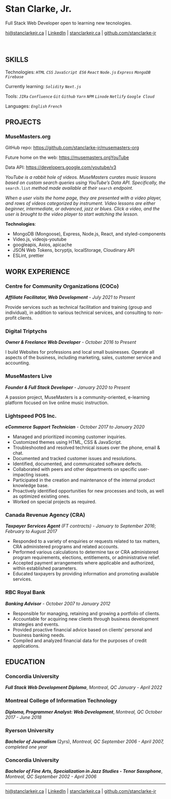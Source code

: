 # **Stan Clarke, Jr.**
Full Stack Web Developer open to learning new tecnologies.

<hi@stanclarkejr.ca> |  [LinkedIn](https://linkedin.com/in/stan-clarke-jr) | [stanclarkejr.ca](https://stanclarkejr.ca) | [github.com/stanclarke-jr](https://github.com/stanclarke-jr)
<br>
<br>
<br>
## SKILLS

Technologies: *`HTML` `CSS` `JavaScript ES6` `React` `Node.js` `Express` `MongoDB` `Firebase`*

Currently learning: *`Solidity` `Next.js`*

Tools: *`JIRa` `Confluence` `Git` `Github` `Yarn` `NPM` `Linode` `Netlify` `Google Cloud`*

Languages: *`English` `French`*

## PROJECTS

### MuseMasters.org

GitHub repo: https://github.com/stanclarke-jr/musemasters-org

Future home on the web: https://musemasters.orgYouTube

Data API: https://developers.google.com/youtube/v3

*YouTube is a rabbit hole of videos. MuseMasters curates music lessons based on custom search queries using YouTube’s Data API. Specifically, the* `search.list` *method made available at their* `search` *endpoint.*

*When a user visits the home page, they are presented with a video player, and rows of videos categorized by instrument. Video lessons are either beginner, intermediate, or advanced, jazz or blues. Click a video, and the user is brought to the video player to start watching the lesson.*

**Technologies**:

- MongoDB (Mongoose), Express, Node.js, React, and styled-components
- Video.js, videojs-youtube
- googleapis, Axios, apicache
- JSON Web Tokens, bcryptjs, localStorage, Cloudinary API
- ESLint, prettier

## WORK EXPERIENCE

### Centre for Community Organizations (COCo)

***Affiliate Facilitator, Web Development*** - _July 2021 to Present_

Provide services such as technical facilitation and training (group and individual), in addition to various technical services, and consulting to non-profit clients.

### Digital Triptychs
***Owner & Freelance Web Developer*** - _October 2016 to Present_

I build Websites for professions and local small businesses. Operate all aspects of the business, including marketing, sales, customer service and accounting.

### MuseMasters Live
***Founder & Full Stack Developer*** - _January 2020 to Present_

A passion project, MuseMasters is a community-oriented, e-learning platform focused on live online music instruction.

### Lightspeed POS Inc.
***eCommerce Support Technician*** - _October 2017 to January 2020_

- Managed and prioritized incoming customer inquiries.
- Customized themes using HTML, CSS & JavaScript.
- Troubleshooted and resolved technical issues over the phone, email & chat.
- Documented and tracked customer issues and resolutions.
- Identified, documented, and communicated software defects.
- Collaborated with peers and other departments on specific user-impacting issues.
- Participated in the creation and maintenance of the internal product knowledge base.
- Proactively identified opportunities for new processes and tools, as well as optimized existing ones.
- Worked on special projects as required.

### Canada Revenue Agency (CRA)
***Taxpayer Services Agent*** _(FT contracts) - January to September 2016_; _February to August 2017_

- Responded to a variety of enquiries or requests related to tax matters, CRA administered programs and related accounts.
- Performed various calculations to determine tax or CRA administered program requirements, elections, entitlements, or administrative relief.
- Accepted payment arrangements where applicable and authorized, within established parameters.
- Educated taxpayers by providing information and promoting available services.

### RBC Royal Bank
***Banking Advisor*** - _October 2007 to January 2012_

- Responsible for managing, retaining and growing a portfolio of clients.
- Accountable for acquiring new clients through business development strategies and events.
- Provided proactive financial advice based on clients’ personal and business banking needs.
- Compiled and analyzed financial data for the purposes of credit applications.

## EDUCATION

### Concordia University

***Full Stack Web Development Diploma***, _Montreal, QC_
_January - April 2022_

### Montreal College of Information Technology

***Diploma, Programmer Analyst: Web Development***,  _Montreal, QC_
_October 2017 - June 2018_

### Ryerson University

***Bachelor of Journalism*** (2yrs),  _Montreal, QC_
_September 2006 - April 2007, completed one year_

### Concordia University

***Bachelor of Fine Arts, Specialization in Jazz Studies - Tenor Saxophone***,  _Montreal, QC_
_September 2002 - April 2006_

---

<hi@stanclarkejr.ca> |  [LinkedIn](https://linkedin.com/in/stan-clarke-jr) | [stanclarkejr.ca](https://stanclarkejr.ca) | [github.com/stanclarke-jr](https://github.com/stanclarke-jr)
